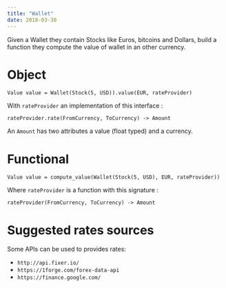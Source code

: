 ```yaml
---
title: "Wallet"
date: 2018-03-30
---
```


Given a Wallet they contain Stocks like Euros, bitcoins and Dollars, build a function they compute the value of wallet in an other currency.

# Object

    Value value = Wallet(Stock(5, USD)).value(EUR, rateProvider)

With `rateProvider` an implementation of this interface :

    rateProvider.rate(FromCurrency, ToCurrency) -> Amount

An `Amount` has two attributes a value (float typed) and a currency.

# Functional

    Value value = compute_value(Wallet(Stock(5, USD), EUR, rateProvider))

Where `rateProvider` is a function with this signature :

    rateProvider(FromCurrency, ToCurrency) -> Amount

# Suggested rates sources

Some APIs can be used to provides rates:

 * `http://api.fixer.io/`
 * `https://1forge.com/forex-data-api`
 * `https://finance.google.com/`
